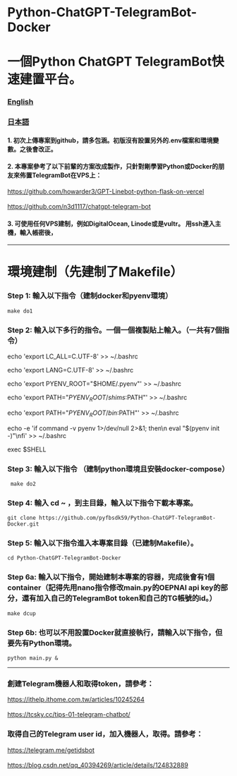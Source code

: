 # Python-ChatGPT-TelegramBot-Docker
# 一個Python ChatGPT TelegramBot快速建置平台。


### [English](https://github.com/pyfbsdk59/Python-ChatGPT-TelegramBot-Docker/blob/main/README_en.md)
### [日本語](https://github.com/pyfbsdk59/Python-ChatGPT-TelegramBot-Docker/blob/main/README_jp.md)


#### 1. 初次上傳專案到github，請多包涵。初版沒有設置另外的.env檔案和環境變數。之後會改正。


#### 2. 本專案參考了以下前輩的方案改成製作，只針對剛學習Python或Docker的朋友來佈置TelegramBot在VPS上：

https://github.com/howarder3/GPT-Linebot-python-flask-on-vercel<br><br>
https://github.com/n3d1117/chatgpt-telegram-bot

#### 3. 可使用任何VPS建制，例如DigitalOcean, Linode或是vultr。 用ssh連入主機，輸入帳密後，

---
# 環境建制（先建制了Makefile）

### Step 1: 輸入以下指令（建制docker和pyenv環境） 
   
    make do1


### Step 2: 輸入以下多行的指令。一個一個複製貼上輸入。（一共有7個指令）

echo 'export LC_ALL=C.UTF-8' >> ~/.bashrc

echo 'export LANG=C.UTF-8' >> ~/.bashrc

echo 'export PYENV_ROOT="$HOME/.pyenv"' >> ~/.bashrc

echo 'export PATH="$PYENV_ROOT/shims:$PATH"' >> ~/.bashrc

echo 'export PATH="$PYENV_ROOT/bin:$PATH"' >> ~/.bashrc

echo -e 'if command -v pyenv 1>/dev/null 2>&1; then\n eval "$(pyenv init -)"\nfi' >> ~/.bashrc

exec $SHELL


### Step 3: 輸入以下指令 （建制python環境且安裝docker-compose）

     make do2

       
### Step 4: 輸入 cd ~ ，到主目錄，輸入以下指令下載本專案。

    git clone https://github.com/pyfbsdk59/Python-ChatGPT-TelegramBot-Docker.git
   

### Step 5: 輸入以下指令進入本專案目錄（已建制Makefile）。

    cd Python-ChatGPT-TelegramBot-Docker


### Step 6a: 輸入以下指令，開始建制本專案的容器，完成後會有1個container（記得先用nano指令修改main.py的OEPNAI api key的部分，還有加入自己的TelegramBot token和自己的TG帳號的id。）

    make dcup
    
### Step 6b: 也可以不用設置Docker就直接執行，請輸入以下指令，但要先有Python環境。

    python main.py &

------
### 創建Telegram機器人和取得token，請參考： 
https://ithelp.ithome.com.tw/articles/10245264<br><br>
https://tcsky.cc/tips-01-telegram-chatbot/

### 取得自己的Telegram user id，加入機器人，取得。請參考：
https://telegram.me/getidsbot<br><br>
https://blog.csdn.net/qq_40394269/article/details/124832889
